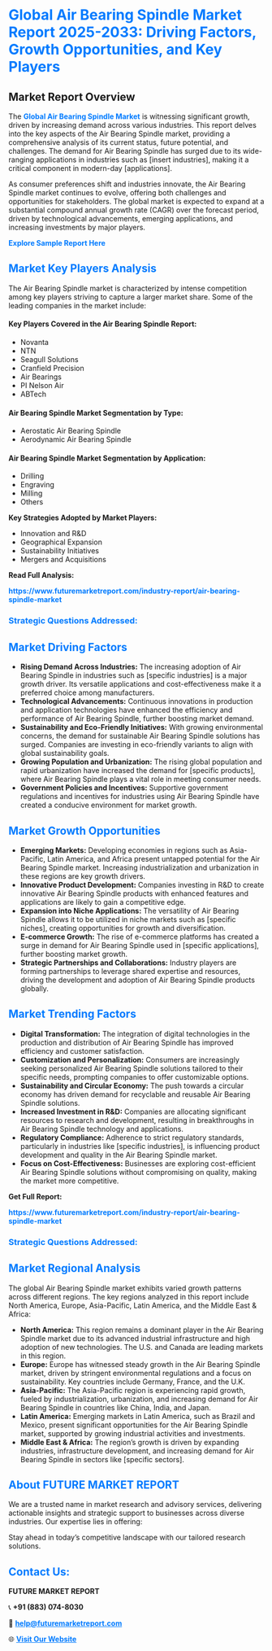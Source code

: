 <h1 style="color: #007BFF;">Global Air Bearing Spindle Market Report 2025-2033: Driving Factors, Growth Opportunities, and Key Players</h1>

<section id="overview">
<h2>Market Report Overview</h2>
<p>The <a href="https://www.futuremarketreport.com/industry-report/air-bearing-spindle-market" style="color: #007BFF; text-decoration: none;"><strong>Global Air Bearing Spindle Market</strong></a> is witnessing significant growth, driven by increasing demand across various industries. This report delves into the key aspects of the Air Bearing Spindle market, providing a comprehensive analysis of its current status, future potential, and challenges. The demand for Air Bearing Spindle has surged due to its wide-ranging applications in industries such as [insert industries], making it a critical component in modern-day [applications].</p>
<p>As consumer preferences shift and industries innovate, the Air Bearing Spindle market continues to evolve, offering both challenges and opportunities for stakeholders. The global market is expected to expand at a substantial compound annual growth rate (CAGR) over the forecast period, driven by technological advancements, emerging applications, and increasing investments by major players.</p>
</section>

<section id="overview">
<p><a href="https://www.futuremarketreport.com/request-sample/reportId=61892" style="color: #007BFF; text-decoration: none;"><strong>Explore Sample Report Here</strong></a></p>
</section>

<section id="key-players">
<h2 style="color: #007BFF;">Market Key Players Analysis</h2>
<p>The Air Bearing Spindle market is characterized by intense competition among key players striving to capture a larger market share. Some of the leading companies in the market include:</p>
<h4>Key Players Covered in the Air Bearing Spindle Report:</h4>
<ul><li>Novanta</li><li>NTN</li><li>Seagull Solutions</li><li>Cranfield Precision</li><li>Air Bearings</li><li>PI Nelson Air</li><li>ABTech</li></ul>
<h4>Air Bearing Spindle Market Segmentation by Type:</h4>
<ul><li>Aerostatic Air Bearing Spindle</li><li>Aerodynamic Air Bearing Spindle</li></ul>

<h4>Air Bearing Spindle Market Segmentation by Application:</h4>
<ul><li>Drilling</li><li>Engraving</li><li>Milling</li><li>Others</li></ul>
<p><strong>Key Strategies Adopted by Market Players:</strong></p>
<ul>
<li>Innovation and R&D</li>
<li>Geographical Expansion</li>
<li>Sustainability Initiatives</li>
<li>Mergers and Acquisitions</li>
</ul>
</section>

<section>
<p><strong>Read Full Analysis: </strong></p><a href="https://www.futuremarketreport.com/industry-report/air-bearing-spindle-market" style="color: #007BFF; text-decoration: none;"><strong>https://www.futuremarketreport.com/industry-report/air-bearing-spindle-market</strong></a>
<h3 style="color: #007BFF;">Strategic Questions Addressed:</h3>
</section>

<section id="driving-factors">
<h2 style="color: #007BFF;">Market Driving Factors</h2>
<ul>
<li><strong>Rising Demand Across Industries:</strong> The increasing adoption of Air Bearing Spindle in industries such as [specific industries] is a major growth driver. Its versatile applications and cost-effectiveness make it a preferred choice among manufacturers.</li>
<li><strong>Technological Advancements:</strong> Continuous innovations in production and application technologies have enhanced the efficiency and performance of Air Bearing Spindle, further boosting market demand.</li>
<li><strong>Sustainability and Eco-Friendly Initiatives:</strong> With growing environmental concerns, the demand for sustainable Air Bearing Spindle solutions has surged. Companies are investing in eco-friendly variants to align with global sustainability goals.</li>
<li><strong>Growing Population and Urbanization:</strong> The rising global population and rapid urbanization have increased the demand for [specific products], where Air Bearing Spindle plays a vital role in meeting consumer needs.</li>
<li><strong>Government Policies and Incentives:</strong> Supportive government regulations and incentives for industries using Air Bearing Spindle have created a conducive environment for market growth.</li>
</ul>
</section>

<section id="growth-opportunities">
<h2 style="color: #007BFF;">Market Growth Opportunities</h2>
<ul>
<li><strong>Emerging Markets:</strong> Developing economies in regions such as Asia-Pacific, Latin America, and Africa present untapped potential for the Air Bearing Spindle market. Increasing industrialization and urbanization in these regions are key growth drivers.</li>
<li><strong>Innovative Product Development:</strong> Companies investing in R&D to create innovative Air Bearing Spindle products with enhanced features and applications are likely to gain a competitive edge.</li>
<li><strong>Expansion into Niche Applications:</strong> The versatility of Air Bearing Spindle allows it to be utilized in niche markets such as [specific niches], creating opportunities for growth and diversification.</li>
<li><strong>E-commerce Growth:</strong> The rise of e-commerce platforms has created a surge in demand for Air Bearing Spindle used in [specific applications], further boosting market growth.</li>
<li><strong>Strategic Partnerships and Collaborations:</strong> Industry players are forming partnerships to leverage shared expertise and resources, driving the development and adoption of Air Bearing Spindle products globally.</li>
</ul>
</section>

<section id="trending-factors">
<h2 style="color: #007BFF;">Market Trending Factors</h2>
<ul>
<li><strong>Digital Transformation:</strong> The integration of digital technologies in the production and distribution of Air Bearing Spindle has improved efficiency and customer satisfaction.</li>
<li><strong>Customization and Personalization:</strong> Consumers are increasingly seeking personalized Air Bearing Spindle solutions tailored to their specific needs, prompting companies to offer customizable options.</li>
<li><strong>Sustainability and Circular Economy:</strong> The push towards a circular economy has driven demand for recyclable and reusable Air Bearing Spindle solutions.</li>
<li><strong>Increased Investment in R&D:</strong> Companies are allocating significant resources to research and development, resulting in breakthroughs in Air Bearing Spindle technology and applications.</li>
<li><strong>Regulatory Compliance:</strong> Adherence to strict regulatory standards, particularly in industries like [specific industries], is influencing product development and quality in the Air Bearing Spindle market.</li>
<li><strong>Focus on Cost-Effectiveness:</strong> Businesses are exploring cost-efficient Air Bearing Spindle solutions without compromising on quality, making the market more competitive.</li>
</ul>
</section>

<section>
<p><strong>Get Full Report: </strong></p><a href="https://www.futuremarketreport.com/industry-report/air-bearing-spindle-market" style="color: #007BFF; text-decoration: none;"><strong>https://www.futuremarketreport.com/industry-report/air-bearing-spindle-market</strong></a>
<h3 style="color: #007BFF;">Strategic Questions Addressed:</h3>
</section>


<section id="regional-analysis">
<h2 style="color: #007BFF;">Market Regional Analysis</h2>
<p>The global Air Bearing Spindle market exhibits varied growth patterns across different regions. The key regions analyzed in this report include North America, Europe, Asia-Pacific, Latin America, and the Middle East & Africa:</p>
<ul>
<li><strong>North America:</strong> This region remains a dominant player in the Air Bearing Spindle market due to its advanced industrial infrastructure and high adoption of new technologies. The U.S. and Canada are leading markets in this region.</li>
<li><strong>Europe:</strong> Europe has witnessed steady growth in the Air Bearing Spindle market, driven by stringent environmental regulations and a focus on sustainability. Key countries include Germany, France, and the U.K.</li>
<li><strong>Asia-Pacific:</strong> The Asia-Pacific region is experiencing rapid growth, fueled by industrialization, urbanization, and increasing demand for Air Bearing Spindle in countries like China, India, and Japan.</li>
<li><strong>Latin America:</strong> Emerging markets in Latin America, such as Brazil and Mexico, present significant opportunities for the Air Bearing Spindle market, supported by growing industrial activities and investments.</li>
<li><strong>Middle East & Africa:</strong> The region’s growth is driven by expanding industries, infrastructure development, and increasing demand for Air Bearing Spindle in sectors like [specific sectors].</li>
</ul>
</section>

<footer>
<h2 style="color: #007BFF;">About FUTURE MARKET REPORT</h2>
<p>We are a trusted name in market research and advisory services, delivering actionable insights and strategic support to businesses across diverse industries. Our expertise lies in offering:</p>

<p>Stay ahead in today’s competitive landscape with our tailored research solutions.</p>

<h2 style="color: #007BFF;">Contact Us:</h2>
<p><strong>FUTURE MARKET REPORT</strong></p>
<p>📞 <strong>+91 (883) 074-8030</strong></p>
<p>📧 <strong><a href="mailto:help@futuremarketreport.com" style="color: #007BFF;">help@futuremarketreport.com</a></strong></p>
<p>🌐 <strong><a href="https://www.futuremarketreport.com/" style="color: #007BFF;">Visit Our Website</a></strong></p>
</footer>